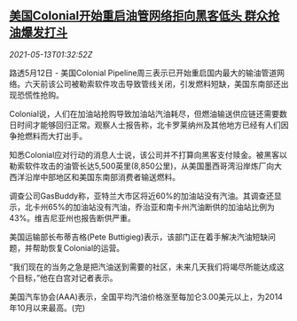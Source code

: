 <!--1620871263000-->
[美国Colonial开始重启油管网络拒向黑客低头 群众抢油爆发打斗](https://cn.reuters.com/article/us-colonial-pipeline-reopen-0513-idCNKBS2CU041)
------

<div><i>2021-05-13T01:32:52Z</i></div><p>路透5月12日 - 美国Colonial Pipeline周三表示已开始重启国内最大的输油管道网络。六天前该公司被勒索软件攻击导致管线关闭，引发燃料短缺，美国东南部还出现恐慌性抢购。</p><p>Colonial说，人们在加油站抢购导致加油站汽油耗尽，但燃油输送供应链还需要数日时间才能够回归正常。观察人士报告称，北卡罗莱纳州及其他地方已经有人们因争抢燃料而大打出手。</p><p>知悉Colonial应对行动的消息人士说，该公司并不打算向黑客支付赎金。被黑客以勒索软件攻击的油管长达5,500英里(8,850公里)，从美国墨西哥湾沿岸炼厂向大西洋沿岸中部地区和美国东南部消费者输送燃料。</p><p>调查公司GasBuddy称，亚特兰大市区将近60%的加油站没有汽油。其调查还显示，北卡州65%的加油站没有汽油，乔治亚和南卡州汽油断供的加油站比例为43%。维吉尼亚州也报告断供严重。</p><p>美国运输部长布蒂吉格(Pete Buttigieg)表示，该部门正在着手解决汽油短缺问题，并帮助恢复Colonial的运营。</p><p>“我们现在的当务之急是把汽油送到需要的社区，未来几天我们将竭尽所能达成这个目标，”他在白宫对记者表示。</p><p>美国汽车协会(AAA)表示，全国平均汽油价格涨至每加仑3.00美元以上，为2014年10月以来最高。(完)</p>
